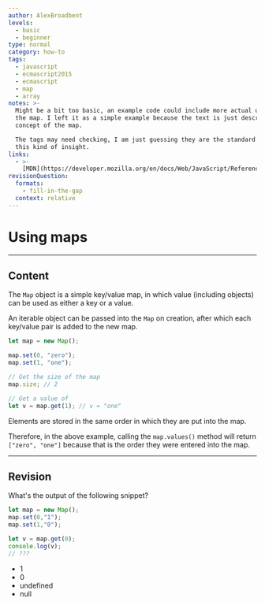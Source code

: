 ```yaml
---
author: AlexBroadbent
levels:
  - basic
  - beginner
type: normal
category: how-to
tags:
  - javascript
  - ecmascript2015
  - ecmascript
  - map
  - array
notes: >-
  Might be a bit too basic, an example code could include more actual uses of
  the map. I left it as a simple example because the text is just describing the
  concept of the map.

  The tags may need checking, I am just guessing they are the standard ones for
  this kind of insight.
links:
  - >-
    [MDN](https://developer.mozilla.org/en/docs/Web/JavaScript/Reference/Global_Objects/Map){website}
revisionQuestion:
  formats:
    - fill-in-the-gap
  context: relative
---
```


# Using maps


---

## Content

The `Map` object is a simple key/value map, in which value (including objects) can be used as either a key or a value.

An iterable object can be passed into the `Map` on creation, after which each key/value pair is added to the new map.

```javascript
let map = new Map();

map.set(0, "zero");
map.set(1, "one");

// Get the size of the map
map.size; // 2

// Get a value of 
let v = map.get(1); // v = "one"
```

Elements are stored in the same order in which they are put into the map.

Therefore, in the above example, calling the `map.values()` method will return `["zero", "one"]` because that is the order they were entered into the map.


---

## Revision

What's the output of the following snippet?

```javascript
let map = new Map();
map.set(0,"1");
map.set(1,"0");

let v = map.get(0);
console.log(v);
// ???
```

- 1
- 0
- undefined
- null
 
